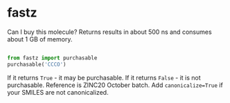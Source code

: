 # fastz

Can I buy this molecule? Returns results in about 500 ns and consumes about 1 GB of memory.

```py

from fastz import purchasable
purchasable('CCCO')

```

If it returns `True` - it may be purchasable. If it returns `False` - it is not purchasable. Reference is ZINC20 October batch. Add `canonicalize=True` if your SMILES are not canonicalized.
